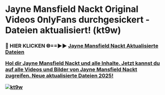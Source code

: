 # Jayne Mansfield Nackt Original Videos 0nlyFans durchgesickert - Dateien aktualisiert! (kt9w)

<h3>🔴 HIER KLICKEN 🌐==►► <a href="https://tinyurl.com/h6vf6nb8" rel="nofollow">Jayne Mansfield Nackt Aktualisierte Dateien

Hol dir Jayne Mansfield Nackt und alle Inhalte. Jetzt kannst du auf alle Videos und Bilder von Jayne Mansfield Nackt zugreifen. Neue aktualisierte Dateien 2025!

[![kt9w](https://i.imgur.com/sD4kR3V.gif)](https://tinyurl.com/h6vf6nb8)
